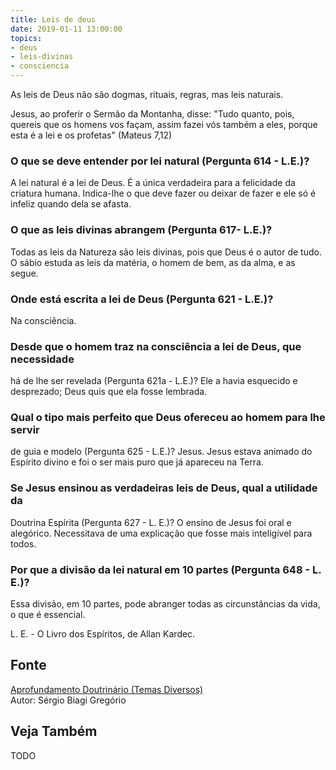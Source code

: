 ```yaml
---
title: Leis de deus
date: 2019-01-11 13:00:00
topics: 
- deus
- leis-divinas
- consciencia
---
```


As leis de Deus não são dogmas, rituais, regras, mas leis naturais.

Jesus, ao proferir o Sermão da Montanha, disse: "Tudo quanto, pois,
quereis que os homens vos façam, assim fazei vós também a eles, porque
esta é a lei e os profetas" (Mateus 7,12)

### O que se deve entender por lei natural (Pergunta 614 - L.E.)?
A lei natural é a lei de Deus. É a única verdadeira para a felicidade da
criatura humana. Indica-lhe o que deve fazer ou deixar de fazer e ele só
é infeliz quando dela se afasta.

### O que as leis divinas abrangem (Pergunta 617- L.E.)?
Todas as leis da Natureza são leis divinas, pois que Deus é o autor de
tudo. O sábio estuda as leis da matéria, o homem de bem, as da alma, e
as segue.

### Onde está escrita a lei de Deus (Pergunta 621 - L.E.)?
Na consciência.

### Desde que o homem traz na consciência a lei de Deus, que necessidade
há de lhe ser revelada (Pergunta 621a - L.E.)?
Ele a havia esquecido e desprezado; Deus quis que ela fosse lembrada.

### Qual o tipo mais perfeito que Deus ofereceu ao homem para lhe servir
de guia e modelo (Pergunta 625 - L.E.)?
Jesus. Jesus estava animado do Espírito divino e foi o ser mais puro que
já apareceu na Terra.

### Se Jesus ensinou as verdadeiras leis de Deus, qual a utilidade da
Doutrina Espírita (Pergunta 627 - L. E.)?
O ensino de Jesus foi oral e alegórico. Necessitava de uma explicação
que fosse mais inteligível para todos.

### Por que a divisão da lei natural em 10 partes (Pergunta 648 - L. E.)?
Essa divisão, em 10 partes, pode abranger todas as circunstâncias da
vida, o que é essencial.

L. E. - O Livro dos Espíritos, de Allan Kardec.

## Fonte
[Aprofundamento Doutrinário (Temas Diversos)](https://sites.google.com/view/aprofundamentodoutrinario/leis-de-deus)  
Autor: Sérgio Biagi Gregório



## Veja Também
TODO


